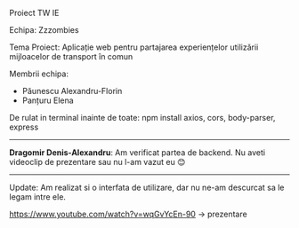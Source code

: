 Proiect TW IE

Echipa: Zzzombies

Tema Proiect: Aplicație web pentru partajarea experiențelor utilizării mijloacelor de transport în comun

Membrii echipa: 
  - Păunescu Alexandru-Florin
  - Panțuru Elena
  
De rulat in terminal inainte de toate: npm install axios, cors, body-parser, express

<hr>

**Dragomir Denis-Alexandru**: Am verificat partea de backend. Nu aveti videoclip de prezentare sau nu l-am vazut eu 😊

<hr>

Update: Am realizat si o interfata de utilizare, dar nu ne-am descurcat sa le legam intre ele.

https://www.youtube.com/watch?v=wqGvYcEn-90   ->   prezentare
